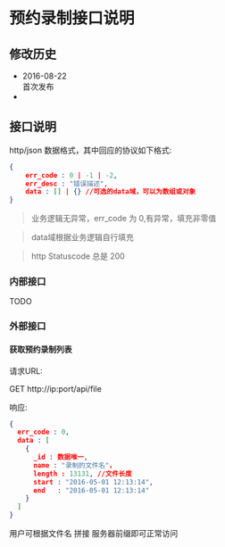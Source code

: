 预约录制接口说明
====================================
## 修改历史

* 2016-08-22  
  首次发布
*   

## 接口说明
http/json 数据格式，其中回应的协议如下格式:
```json
{
    err_code : 0 | -1 | -2,
    err_desc : "错误描述",
    data : [] | {} //可选的data域，可以为数组或对象
}

```
> 业务逻辑无异常，err_code 为 0,有异常，填充非零值

> data域根据业务逻辑自行填充

> http Statuscode 总是 200

### 内部接口
TODO
### 外部接口
#### 获取预约录制列表
请求URL:

GET http://ip:port/api/file

响应:
```json
{
  err_code : 0,
  data : [
    {
      _id : 数据唯一,
      name : "录制的文件名"，
      length : 13131, //文件长度
      start : "2016-05-01 12:13:14",
      end   : "2016-05-01 12:13:14"
    }
  ]
}
```
用户可根据文件名 拼接 服务器前缀即可正常访问
#### 

